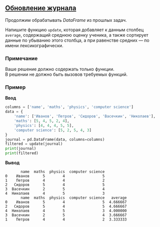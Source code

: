 ## [Обновление журнала](../../../solutions/6.2/62_h.py)

Продолжим обрабатывать _DataFrame_ из прошлых задач.

Напишите функцию `update`, которая добавляет к данным столбец `average`, содержащий среднюю оценку ученика, а также сортирует данные по убыванию этого столбца, а при равенстве средних — по имени лексикографически.

### Примечание

Ваше решение должно содержать только функции.\
В решении не должно быть вызовов требуемых функций.

### Пример

__Ввод__
```python
columns = ['name', 'maths', 'physics', 'computer science']
data = {
    'name': ['Иванов', 'Петров', 'Сидоров', 'Васечкин', 'Николаев'],
    'maths': [5, 4, 5, 2, 4],
    'physics': [4, 4, 4, 5, 5],
    'computer science': [5, 2, 5, 4, 3]
}
journal = pd.DataFrame(data, columns=columns)
filtered = update(journal)
print(journal)
print(filtered)
```

__Вывод__
```plaintext
       name  maths  physics  computer science
0    Иванов      5        4                 5
1    Петров      4        4                 2
2   Сидоров      5        4                 5
3  Васечкин      2        5                 4
4  Николаев      4        5                 3
       name  maths  physics  computer science   average
0    Иванов      5        4                 5  4.666667
2   Сидоров      5        4                 5  4.666667
4  Николаев      4        5                 3  4.000000
3  Васечкин      2        5                 4  3.666667
1    Петров      4        4                 2  3.333333
```
